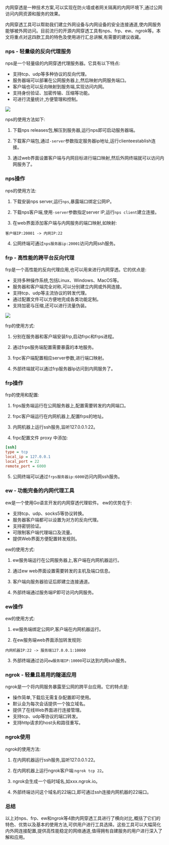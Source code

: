 


内网穿透是一种技术方案,可以实现在防火墙或者网关隔离的内网环境下,通过公网访问内网资源和服务的效果。

内网穿透工具可以帮助我们建立外网设备与内网设备的安全连接通道,使内网服务能够被外网访问。目前流行的开源内网穿透工具有nps、frp、ew、ngrok等。本文将重点对这四款工具的特色及使用进行汇总讲解,有需要的建议收藏。

### nps - 轻量级的反向代理服务

nps是一个轻量级的内网穿透代理服务器。它具有以下特点:

- 支持tcp、udp等多种协议的反向代理。
- 服务器端可以部署在公网服务器上,然后映射内网服务端口。
- 客户端也可以反向映射到服务端,实现访问内网。
- 支持身份验证、加密传输、压缩等功能。
- 可进行流量统计,方便管理和控制。


![](https://files.mdnice.com/user/46581/d505cc5f-fb3f-40d4-9ee6-73cab65f8c72.png)

nps的使用方法如下:

1. 下载nps releases包,解压到服务器,运行nps即可启动服务器端。

2. 下载客户端包,通过`-server`参数指定服务器ip地址,运行clienteestablish连接。 

3. 通过web界面设置客户端与内网目标进行端口映射,然后外网终端就可以访问内网服务了。 

### nps操作

nps的使用方法:

1. 下载安装nps server,运行`nps`,暴露端口绑定公网IP。

2. 下载nps客户端,使用`-server`参数指定server IP,运行`nps client`建立连接。

3. 在web界面添加客户端与内网服务的端口映射,如映射:

```
客户端IP:20001 -> 内网IP:22
```

4. 公网终端可通过`nps服务器ip:20001`访问内网ssh服务。


### frp - 高性能的跨平台反向代理

frp是一个高性能的反向代理应用,也可以用来进行内网穿透。它的优点是:

- 支持多种操作系统,包括Linux、Windows、MacOS等。
- 服务器和客户端完全对称,可以分别建立内网或外网连接。 
- 支持tcp、udp等主流协议的转发代理。
- 通过配置文件可以方便地完成各类功能定制。
- 支持加密与压缩,还可以进行流量伪装。

![](https://files.mdnice.com/user/46581/5be3138e-c44c-4347-9873-a55d15f831c3.png)

frp的使用方式:

1. 分别在服务器和客户端安装frp,启动frpc和frps进程。

2. 通过frps服务端配置需要暴露的本地服务。

3. frpc客户端配置相应server参数,进行端口映射。

4. 外部终端就可以通过frp服务器Ip访问到内网服务了。 

### frp操作

frp的使用和配置:

1. frps服务端运行在公网服务器上,配置需要转发的内网端口。

2. frpc客户端运行在内网机器上,配置frps的地址。

3. 内网机器上运行ssh服务,监听127.0.0.1:22。

4. frpc配置文件 proxy 中添加:

```ini
[ssh]
type = tcp
local_ip = 127.0.0.1
local_port = 22
remote_port = 6000
```

5. 公网终端可以通过`frps服务器ip:6000`访问内网ssh服务。

### ew - 功能完备的内网代理工具 

ew是一个使用Go语言开发的内网穿透代理软件。 ew的优势在于:

- 支持tcp、udp、socks5等协议转换。
- 服务器客户端都可以设置为对方的反向代理。 
- 支持密钥验证。
- 可限制客户端代理端口及流量。
- 提供Web界面方便配置转发规则。

ew的使用方式:

1. ew服务端运行在公网服务器上,客户端在内网机器运行。

2. 通过ew web界面设置需要转发的主机及端口信息。

3. 客户端向服务器验证后即建立连接通道。

4. 外部终端通过服务端IP即可访问内网服务。 

### ew操作

ew的使用方式:  

1. ew服务端绑定公网IP,客户端在内网机器运行。

2. 在ew服务端web界面添加转发规则:

```
内网机器IP:22 -> 服务端127.0.0.1:10000
``` 

3. 外部终端通过访问`ew服务端IP:10000`可以达到内网ssh服务。

### ngrok - 轻量且易用的隧道应用

ngrok是一个将内网服务暴露至公网的跨平台应用。它的特点是:

- 操作简单,下载后无需复杂配置即可使用。
- 默认会为每次会话提供一个独立域名。
- 提供了在线Web界面进行连接管理。
- 支持tcp、udp等协议的端口转发。
- 支持http请求的host头和路径重写。


### ngrok使用

ngrok的使用方法:

1. 在内网机器运行ssh服务,监听127.0.0.1:22。

2. 在内网机器上运行ngrok客户端:`ngrok tcp 22`。

3. ngrok会生成一个临时域名,如xxx.ngrok.io。

4. 外部终端访问这个域名的22端口,即可通过ssh连接内网机器的22端口。

### 总结

以上对nps、frp、ew和ngrok等4款内网穿透工具进行了横向对比,概括了它们的特色、优势以及基本的使用方法,可供用户进行工具选择。这些工具可以大幅简化内外网连接配置,提供高性能稳定的网络通道,值得拥有自建服务的用户进行深入了解和应用。 









